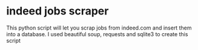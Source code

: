 # indeed jobs scraper

This python script will let you scrap jobs from indeed.com and insert them into a database.
I used beautiful soup, requests and sqlite3 to create this script 
